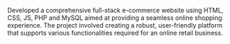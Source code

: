 Developed a comprehensive full-stack e-commerce website using HTML, CSS, JS, PHP and MySQL aimed at providing a seamless online shopping experience.
The project involved creating a robust, user-friendly platform that supports various functionalities required for an online retail business.
